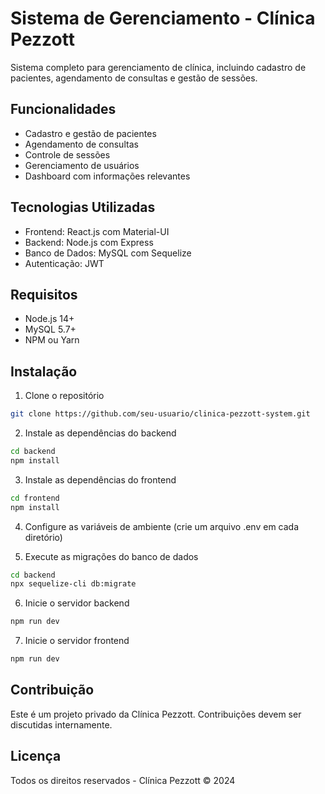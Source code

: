 # Sistema de Gerenciamento - Clínica Pezzott

Sistema completo para gerenciamento de clínica, incluindo cadastro de pacientes, agendamento de consultas e gestão de sessões.

## Funcionalidades

- Cadastro e gestão de pacientes
- Agendamento de consultas
- Controle de sessões
- Gerenciamento de usuários
- Dashboard com informações relevantes

## Tecnologias Utilizadas

- Frontend: React.js com Material-UI
- Backend: Node.js com Express
- Banco de Dados: MySQL com Sequelize
- Autenticação: JWT

## Requisitos

- Node.js 14+
- MySQL 5.7+
- NPM ou Yarn

## Instalação

1. Clone o repositório
```bash
git clone https://github.com/seu-usuario/clinica-pezzott-system.git
```

2. Instale as dependências do backend
```bash
cd backend
npm install
```

3. Instale as dependências do frontend
```bash
cd frontend
npm install
```

4. Configure as variáveis de ambiente (crie um arquivo .env em cada diretório)

5. Execute as migrações do banco de dados
```bash
cd backend
npx sequelize-cli db:migrate
```

6. Inicie o servidor backend
```bash
npm run dev
```

7. Inicie o servidor frontend
```bash
npm run dev
```

## Contribuição

Este é um projeto privado da Clínica Pezzott. Contribuições devem ser discutidas internamente.

## Licença

Todos os direitos reservados - Clínica Pezzott © 2024 